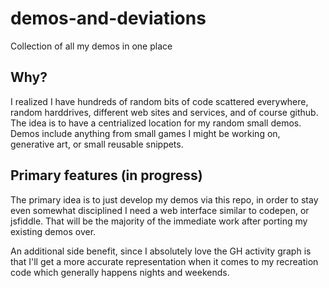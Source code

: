 # demos-and-deviations
Collection of all my demos in one place


## Why?

I realized I have hundreds of random bits of code scattered everywhere, random harddrives, different web sites and services, and of course github. The idea is to have a centrialized location for my random small demos. Demos include anything from small games I might be working on, generative art, or small reusable snippets.

## Primary features (in progress)

The primary idea is to just develop my demos via this repo, in order to stay even somewhat disciplined I need a web interface similar to codepen, or jsfiddle. That will be the majority of the immediate work after porting my existing demos over.

An additional side benefit, since I absolutely love the GH activity graph is that I'll get a more accurate representation when it comes to my recreation code which generally happens nights and weekends.